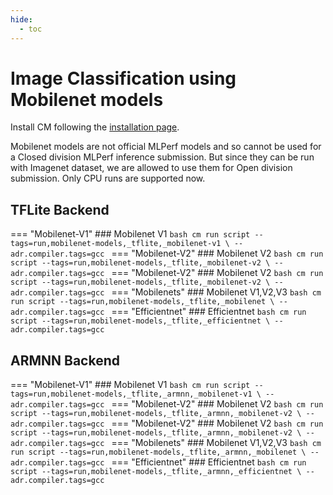 ```yaml
---
hide:
  - toc
---
```


# Image Classification using Mobilenet models

Install CM following the [installation page](site:install).

Mobilenet models are not official MLPerf models and so cannot be used for a Closed division MLPerf inference submission. But since they can be run with Imagenet dataset, we are allowed to use them for Open division submission. Only CPU runs are supported now. 

## TFLite Backend

=== "Mobilenet-V1"
    ### Mobilenet V1
    ```bash
    cm run script --tags=run,mobilenet-models,_tflite,_mobilenet-v1 \
     --adr.compiler.tags=gcc
    ```
=== "Mobilenet-V2"
    ### Mobilenet V2
    ```bash
    cm run script --tags=run,mobilenet-models,_tflite,_mobilenet-v2 \
     --adr.compiler.tags=gcc
    ```
=== "Mobilenet-V2"
    ### Mobilenet V2
    ```bash
    cm run script --tags=run,mobilenet-models,_tflite,_mobilenet-v2 \
     --adr.compiler.tags=gcc
    ```
=== "Mobilenets"
    ### Mobilenet V1,V2,V3
    ```bash
    cm run script --tags=run,mobilenet-models,_tflite,_mobilenet \
     --adr.compiler.tags=gcc
    ```
=== "Efficientnet"
    ### Efficientnet
    ```bash
    cm run script --tags=run,mobilenet-models,_tflite,_efficientnet \
     --adr.compiler.tags=gcc
    ```

## ARMNN Backend
=== "Mobilenet-V1"
    ### Mobilenet V1
    ```bash
    cm run script --tags=run,mobilenet-models,_tflite,_armnn,_mobilenet-v1 \
     --adr.compiler.tags=gcc
    ```
=== "Mobilenet-V2"
    ### Mobilenet V2
    ```bash
    cm run script --tags=run,mobilenet-models,_tflite,_armnn,_mobilenet-v2 \
     --adr.compiler.tags=gcc
    ```
=== "Mobilenet-V2"
    ### Mobilenet V2
    ```bash
    cm run script --tags=run,mobilenet-models,_tflite,_armnn,_mobilenet-v2 \
     --adr.compiler.tags=gcc
    ```
=== "Mobilenets"
    ### Mobilenet V1,V2,V3
    ```bash
    cm run script --tags=run,mobilenet-models,_tflite,_armnn,_mobilenet \
     --adr.compiler.tags=gcc
    ```
=== "Efficientnet"
    ### Efficientnet
    ```bash
    cm run script --tags=run,mobilenet-models,_tflite,_armnn,_efficientnet \
     --adr.compiler.tags=gcc
    ```

